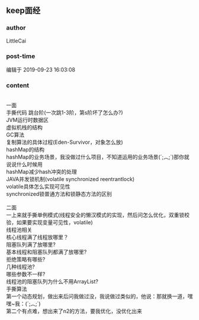 ## keep面经
### author 
LittleCai
### post-time 

编辑于  2019-09-23 16:03:08
### content 
<div class="post-topic-des nc-post-content">
 <div>
  <br/>
 </div>
 <div>
  一面
 </div>
 <div>
  手撕代码 跳台阶(一次跳1-3阶，第s阶坏了怎么办?)
 </div>
 <div>
  JVM运行时数据区
 </div>
 <div>
  虚拟机栈的结构
 </div>
 <div>
  GC算法
 </div>
 <div>
  复制算法的具体过程(Eden-Survivor，对象怎么放)
 </div>
 <div>
  hashMap的结构
 </div>
 <div>
  hashMap的业务场景，我没做过什么项目，不知道运用的业务场景(´;︵;`)那你就说说什么时候用
 </div>
 <div>
  hashMap减少hash冲突的处理
 </div>
 <div>
  JAVA并发锁机制(volatile synchronized reentrantlock)
 </div>
 <div>
  volatile具体怎么实现可见性
 </div>
 <div>
  synchronized锁普通方法和锁静态方法的区别
 </div>
 <div>
  <br/>
 </div>
 <div>
  二面
 </div>
 <div>
  一上来就手撕单例模式(线程安全的懒汉模式的实现，然后问怎么优化，双重锁校验，如果要实现变量可见性，volatile)
 </div>
 <div>
  线程池相关
 </div>
 <div>
  核心线程满了线程放哪里？
 </div>
 <div>
  阻塞队列满了放哪里?
 </div>
 <div>
  基本线程和阻塞队列都满了放哪里?
 </div>
 <div>
  拒绝策略有哪些?
 </div>
 <div>
  几种线程池?
 </div>
 <div>
  哪些参数不一样?
 </div>
 <div>
  线程池的阻塞队列为什么不用ArrayList?
 </div>
 <div>
  手撕算法
 </div>
 <div>
  第一个动态规划，做出来后问我做过没，我说做过类似的，他说：那就换一道，嘿嘿~我：(´;︵;`)
 </div>
 <div>
  第二个有点难，想出来了n2的方法，要我优化，没优化出来
 </div>
</div>
